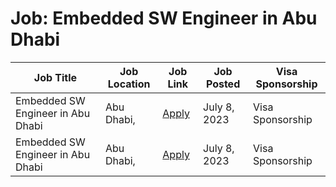 # Job: Embedded SW Engineer in Abu Dhabi

| Job Title | Job Location | Job Link | Job Posted | Visa Sponsorship |
| --- | --- | --- | --- | --- |
| Embedded SW Engineer in Abu Dhabi | Abu Dhabi, | [Apply](https://www.unikie.com/careers/embedded-sw-engineer-in-abu-dhabi/) | July 8, 2023 | Visa Sponsorship |
| Embedded SW Engineer in Abu Dhabi | Abu Dhabi, | [Apply](https://www.unikie.com/careers/embedded-sw-engineer-in-abu-dhabi/) | July 8, 2023 | Visa Sponsorship |
